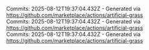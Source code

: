 Commits: 2025-08-12T19:37:04.432Z - Generated via https://github.com/marketplace/actions/artificial-grass
<br>
Commits: 2025-08-12T19:37:04.432Z - Generated via https://github.com/marketplace/actions/artificial-grass
<br>
Commits: 2025-08-12T19:37:04.432Z - Generated via https://github.com/marketplace/actions/artificial-grass
<br>
